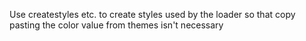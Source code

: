 Use createstyles etc. to create styles used by the loader so that copy pasting the 
color value from themes isn't necessary